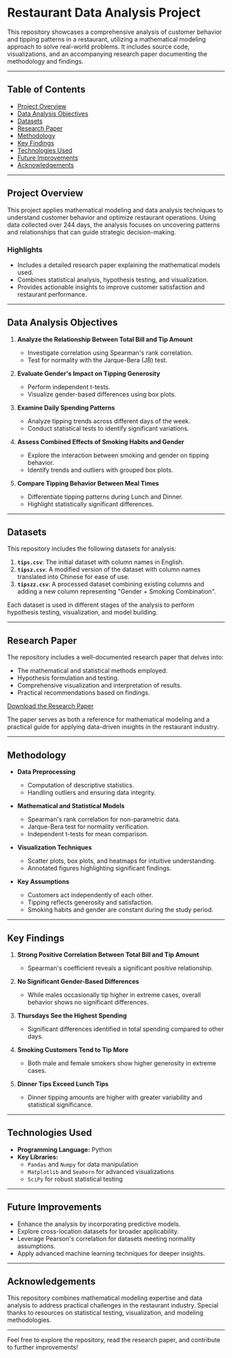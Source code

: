 # Restaurant Data Analysis Project

This repository showcases a comprehensive analysis of customer behavior and tipping patterns in a restaurant, utilizing a mathematical modeling approach to solve real-world problems. It includes source code, visualizations, and an accompanying research paper documenting the methodology and findings.

---

## Table of Contents

- [Project Overview](#project-overview)
- [Data Analysis Objectives](#data-analysis-objectives)
- [Datasets](#datasets)
- [Research Paper](#research-paper)
- [Methodology](#methodology)
- [Key Findings](#key-findings)
- [Technologies Used](#technologies-used)
- [Future Improvements](#future-improvements)
- [Acknowledgements](#acknowledgements)

---

## Project Overview

This project applies mathematical modeling and data analysis techniques to understand customer behavior and optimize restaurant operations. Using data collected over 244 days, the analysis focuses on uncovering patterns and relationships that can guide strategic decision-making.

### Highlights

- Includes a detailed research paper explaining the mathematical models used.
- Combines statistical analysis, hypothesis testing, and visualization.
- Provides actionable insights to improve customer satisfaction and restaurant performance.

---

## Data Analysis Objectives

1. **Analyze the Relationship Between Total Bill and Tip Amount**
   - Investigate correlation using Spearman's rank correlation.
   - Test for normality with the Jarque-Bera (JB) test.

2. **Evaluate Gender's Impact on Tipping Generosity**
   - Perform independent t-tests.
   - Visualize gender-based differences using box plots.

3. **Examine Daily Spending Patterns**
   - Analyze tipping trends across different days of the week.
   - Conduct statistical tests to identify significant variations.

4. **Assess Combined Effects of Smoking Habits and Gender**
   - Explore the interaction between smoking and gender on tipping behavior.
   - Identify trends and outliers with grouped box plots.

5. **Compare Tipping Behavior Between Meal Times**
   - Differentiate tipping patterns during Lunch and Dinner.
   - Highlight statistically significant differences.

---

## Datasets

This repository includes the following datasets for analysis:

1. **`tips.csv`**: The initial dataset with column names in English.
2. **`tipsz.csv`**: A modified version of the dataset with column names translated into Chinese for ease of use.
3. **`tipszz.csv`**: A processed dataset combining existing columns and adding a new column representing "Gender + Smoking Combination".

Each dataset is used in different stages of the analysis to perform hypothesis testing, visualization, and model building.

---

## Research Paper

The repository includes a well-documented research paper that delves into:

- The mathematical and statistical methods employed.
- Hypothesis formulation and testing.
- Comprehensive visualization and interpretation of results.
- Practical recommendations based on findings.

[Download the Research Paper](sandbox:/mnt/data/基于假设检验的餐馆数据相关分析.docx)

The paper serves as both a reference for mathematical modeling and a practical guide for applying data-driven insights in the restaurant industry.

---

## Methodology

- **Data Preprocessing**
  - Computation of descriptive statistics.
  - Handling outliers and ensuring data integrity.

- **Mathematical and Statistical Models**
  - Spearman's rank correlation for non-parametric data.
  - Jarque-Bera test for normality verification.
  - Independent t-tests for mean comparison.

- **Visualization Techniques**
  - Scatter plots, box plots, and heatmaps for intuitive understanding.
  - Annotated figures highlighting significant findings.

- **Key Assumptions**
  - Customers act independently of each other.
  - Tipping reflects generosity and satisfaction.
  - Smoking habits and gender are constant during the study period.

---

## Key Findings

1. **Strong Positive Correlation Between Total Bill and Tip Amount**
   - Spearman's coefficient reveals a significant positive relationship.

2. **No Significant Gender-Based Differences**
   - While males occasionally tip higher in extreme cases, overall behavior shows no significant differences.

3. **Thursdays See the Highest Spending**
   - Significant differences identified in total spending compared to other days.

4. **Smoking Customers Tend to Tip More**
   - Both male and female smokers show higher generosity in extreme cases.

5. **Dinner Tips Exceed Lunch Tips**
   - Dinner tipping amounts are higher with greater variability and statistical significance.

---

## Technologies Used

- **Programming Language:** Python
- **Key Libraries:**
  - `Pandas` and `Numpy` for data manipulation
  - `Matplotlib` and `Seaborn` for advanced visualizations
  - `SciPy` for robust statistical testing

---

## Future Improvements

- Enhance the analysis by incorporating predictive models.
- Explore cross-location datasets for broader applicability.
- Leverage Pearson's correlation for datasets meeting normality assumptions.
- Apply advanced machine learning techniques for deeper insights.

---

## Acknowledgements

This repository combines mathematical modeling expertise and data analysis to address practical challenges in the restaurant industry. Special thanks to resources on statistical testing, visualization, and modeling methodologies.

---

Feel free to explore the repository, read the research paper, and contribute to further improvements!
